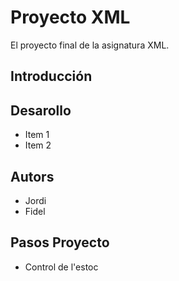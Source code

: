 # Proyecto XML
El proyecto final de la asignatura XML.

## Introducción

## Desarollo
* Item 1
* Item 2

## Autors
- Jordi
- Fidel

## Pasos Proyecto

- Control de l'estoc 


